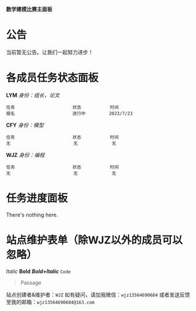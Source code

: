 **数学建模比赛主面板**
# 公告
当前暂无公告。让我们一起努力进步！
# 各成员任务状态面板
**LYM** *身份：组长，论文*
```
任务                      状态           时间
报名                      进行中         2023/7/23
```
**CFY** *身份：模型*
```
任务                      状态           时间
无                        无             无
```
**WJZ** *身份：编程*
```
任务                      状态           时间
无                        无             无
```
# 任务进度面板
There's nothing here.
# 站点维护表单（除WJZ以外的成员可以忽略）
*Italic*
**Bold**
***Bold+Italic***
`Code`
>Passage

站点创建者&维护者：`WJZ`
如有疑问，请加我微信：`wjz13564690684`
或者发送反馈至我的邮箱：`wjz13564690684@163.com`

